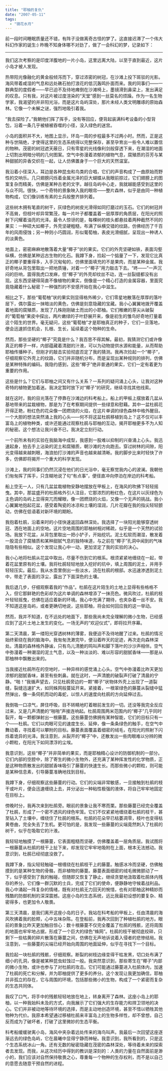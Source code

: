 ```yaml
---
title: "耶柚的复仇"
date: "2007-05-11"
tags: 
  - "镜花水月"
---
```


前一段时间睡眠质量还不错，有阵子没做离奇古怪的梦了。这直接迟滞了一个伟大科幻作家的诞生:) 昨晚不知身体哪不对劲了，做了一会科幻的梦，记录如下：  

----

我们这次考察的是印度洋腹地的一片小岛，这里远离大陆，以至于直到最近，这片小岛才被人发现。

热带阳光像融化的黄金般倾泻而下，穿过浓密的树冠，在沙滩上投下斑驳的光影。海风带着咸湿的气息和远处礁石拍打浪花的低沉轰鸣扑面而来。我的同事们——一群典型的度假者——早已迫不及待地瘫倒在沙滩椅上，墨镜滑到鼻梁上，发出满足的叹息。只有我，对这片被过度渲染的“天堂”感到一丝莫名的烦躁。作为一名生物学家，我渴望的并非阳光浴，而是这片岛屿深处，那片未经人类文明雕琢的原始森林。它像一个未解之谜，强烈地吸引着我。

“我去探险了。”我朝他们挥了挥手，没有等回应，便背起装满科考设备的小型背包，沿着一条几乎被植被吞噬的小径，没入绿色的迷宫。

小岛的面积并不大，地图上显示，环岛一周的步程最多不过两小时。然而，正是这种与世隔绝，才使得这里的生态系统得以完整保存，甚至孕育出一些令人难以置信的物种。茂密的树冠遮天蔽日，只有零星的光线像利剑般穿透下来，在潮湿的地面上切割出明暗分明的几何图案。空气中弥漫着浓郁的植物气息，腐殖质的芬芳与某种甜腻的异香交织在一起，让人仿佛置身于一个巨大的天然温室。

我沿着小径深入，耳边是各种昆虫和鸟类的合唱，它们的声音构成了一曲原始而野性的交响乐。几只翅膀闪烁着金属光泽的巨大蝴蝶从我眼前掠过，它们翅膀上的图案复杂而精美，仿佛是某种古老的文字。越往岛屿中心走，我就越能感受到这里的与众不同。很快，一个奇特的景象映入我的眼帘——整片森林，似乎是由同一种植物构成，它们像训练有素的士兵般整齐排列着。

这些树木拥有笔直的树干，灰绿色的树皮光滑得如同打磨过的玉石。它们的树冠并不高耸，但枝叶却异常繁茂，每一片叶子都覆盖着一层厚厚的角质层，在阳光的照射下闪耀着油亮的光泽。最令人惊讶的是，每棵树的枝头都悬挂着两种截然不同的果实：一种硕大如椰子，外壳坚硬粗糙，布满了纵横交错的纹路，仿佛经历了千百年的风雨侵蚀；另一种则小巧圆润，形似葡萄柚，表皮光滑细腻，呈现出一种诱人的淡黄色。

地面上，密密麻麻地散落着大量“椰子”状的果实。它们的外壳坚硬如铁，表面沟壑纵横，仿佛是某种远古生物的化石。我蹲下身，捡起一个掂量了一下，发现它比真正的椰子要重得多，入手沉甸甸的，仿佛里面填充的不是果肉，而是某种金属。我好奇地从背包里取出一把地质锤，对着一个“椰子”用力敲击下去。“咚——”一声沉闷的巨响，震得我虎口发麻，但“椰子”的外壳却纹丝不动，连一丝裂缝都没有出现。这东西坚硬得简直不像植物的果实，倒像是一个精心打造的金属容器，里面究竟隐藏着什么秘密？一种强烈的不安感开始在我心中滋生。


相比之下，那些“葡萄柚”状的果实则显得格外稀少，它们零星地散落在厚厚的落叶层下，偶尔露出一抹暗淡的黄色，仿佛是刻意隐藏的宝藏。我小心翼翼地拨开覆盖着地面的腐殖质，发现了几株刚刚破土而出的小耶柚。它们稚嫩的芽尖从破裂的“葡萄柚”果皮中探出，两片嫩绿的子叶舒展开来，像是初生的雏鸟好奇地打量着这个陌生的世界。毫无疑问，这些“葡萄柚”才是耶柚真正的种子，它们一旦落地，便会迅速抓住机会，扎根、生长，延续着这个物种的生命。

然而，那些坚硬的“椰子”究竟是什么？我百思不得其解。最初，我猜测它们或许像真正的椰子一样，内部蕴藏着清甜的汁液，可以为动物提供水源和能量，从而帮助耶柚传播种子。但刚才的敲击实验彻底否定了我的猜测。我再次捡起一个“椰子”，仔细观察它外壳上的纹路，它们并非随机分布，而是呈现出某种规则的排列，仿佛是某种特殊的编码。我隐约感到，这些“椰子”绝非普通的果实，它们一定有着更为重要的作用。


这些是什么？它们与耶柚之间又有什么关系？一系列的疑问涌上心头，让我对这种奇特的植物更加着迷。我决定暂时放下对“椰子”的研究，继续寻找其他线索。

就在这时，我的目光落在了停靠在沙滩边的科考船上。船上的甲板上摆放着几盆从基地带来的盆栽植物，那是为了在考察期间提供一些绿意和慰藉。其中一盆杜鹃花开得正艳，粉红色的花朵像一团燃烧的火焰，在这片单调的绿色森林中格外醒目。一个大胆的想法突然涌上我的心头——何不将这盆杜鹃移植到岛上？这不仅可以丰富岛上的植物种类，或许还能通过观察杜鹃与耶柚的互动，揭开耶柚更多不为人知的秘密。这个想法让我兴奋不已，我决定立刻行动。

一个前所未有的实验在我脑海中成型，我感到一股难以抑制的兴奋涌上心头。我迅速起身，拍去手上沾染的泥土和腐殖质，朝沙滩的方向跑去。穿过树林的间隙，阳光变得越来越刺眼，海浪拍打沙滩的声音也越来越清晰。我的脚步比来时轻快了许多，仿佛即将揭开一个重大的科学发现。

沙滩上，我的同事们仍然沉浸在他们的日光浴中，毫无察觉我内心的波澜。我朝他们匆匆挥了挥手，只含糊地说了句“有点事”，便径直冲向停泊在岸边的科考船。

船上空无一人，只有几盆盆栽植物安静地摆放在甲板上，在海风的吹拂下轻轻摇曳。其中，那盆盛开的杜鹃格外引人注目，它那浓烈的粉红色，在这片以灰绿色为主色调的岛屿上显得突兀而耀眼，像一团燃烧的火焰，又像一个无声的挑战。我小心翼翼地抱起花盆，感受着陶瓷的冰凉和土壤的湿润，几片花瓣在我的指尖轻轻颤动，仿佛在低语着对新环境的期盼。

我抱着杜鹃，沿着来时的小径快速返回森林深处。我选择了一块阳光能够穿透树冠、洒在地面上的空地。这片空地周围的耶柚树相对稀疏，似乎是一个天然的试验场。我放下花盆，从背包里取出一把小铲子，开始挖坑。泥土松软而潮湿，散发着一股混合了腐殖质和某种甜腻气息的独特味道，与之前在“椰子”孔洞中闻到的气味隐隐有些相似。这个发现让我心中一动，更加坚定了我的实验的决心。

我小心地将杜鹃从花盆中取出，尽量不伤到它的根系。根须紧紧地缠绕在一起，带着花盆里原有的土壤。我将杜鹃轻轻地放入挖好的坑中，填上周围的泥土，并用手轻轻压实。最后，我从水壶里倒出一些淡水，浇在杜鹃的根部。水迅速渗透到泥土中，带走了表面的浮尘，露出了下面深色的土壤。

我后退几步，仔细观察着我的“作品”。杜鹃在这片陌生的土地上显得有些格格不入，但它那鲜艳的色彩却为这片单调的森林增添了一抹亮色。微风吹过，杜鹃的枝叶轻轻摇曳，仿佛在适应着新的环境。我心中充满了期待，也夹杂着一丝不安。我不知道这座岛屿，或者更确切地说，这些耶柚，将会如何回应我的这一举动。

然而，我并不知道，在不远处的地面下，那些我尚未完全理解的微小生物，已经感应到了这片土地上发生的变化。一场无声的“欢迎仪式”，即将拉开序幕。

第二天清晨，第一缕阳光穿透树林的薄雾，我便迫不及待地醒了过来。杜鹃的情况始终萦绕在我的脑海中。我匆匆洗漱完毕，便沿着昨天的足迹，再次走向森林深处。清晨的森林格外静谧，只有鸟儿清脆的鸣叫声和脚下落叶的沙沙声相伴。空气中弥漫着一种潮湿的泥土气息，以及一种淡淡的、难以形容的甜腻香味——那是从耶柚林中飘散出来的。

当我接近杜鹃所在的空地时，一种异样的感觉涌上心头。空气中弥漫着比昨天更加浓郁的甜腻香味，甚至有些刺鼻。就在这时，一声清脆的破裂声打破了清晨的宁静。“啪！”我循声望去，只见杜鹃旁边的一颗“椰子”状物体外壳上出现了一道裂缝，裂缝迅速扩大，如同蛛网般蔓延开来。紧接着，一根翠绿色的藤蔓从裂缝中猛然弹出，像一条伺机而动的毒蛇，以惊人的速度向杜鹃的方向延伸过去。

我倒吸一口凉气，屏住呼吸，目不转睛地盯着眼前发生的一切。还没等我完全反应过来，又是几声清脆的“啪啪”声接连响起。杜鹃周围两米范围内的“椰子”几乎同时裂开，每一颗都弹射出一根藤蔓。这些藤蔓仿佛拥有某种智能，它们的目标只有一个——杜鹃。它们以肉眼可见的速度生长、延伸，像一条条绿色的触手，在空气中舞动着，寻找着可以攀附的目标。藤蔓表面覆盖着细密的绒毛，在阳光的照射下闪烁着诡异的光泽。我注意到，从裂开的“椰子”中，还散发出一些肉眼难以分辨的微小颗粒，在阳光下如同漂浮的尘埃。

我意识到，这些“椰子”并非简单的果实，而是耶柚精心设计的防御机制的一部分。它们内部的空腔中，除了寄生的微小生物外，还充满了某种挥发性的化学物质，正是这种物质散发出的甜腻香味吸引了藤蔓的快速生长。而那些微小的颗粒，则可能是某种信息素，引导藤蔓准确地找到目标。

我蹲下身，仔细观察这些藤蔓的行动。它们的尖端非常敏感，一旦接触到杜鹃的枝干或叶片，便会迅速缠绕上去，并分泌出一种粘性极强的液体，将自己牢牢地固定在目标上。

傍晚时分，我再次来到杜鹃旁。眼前的景象让我不寒而栗。那些藤蔓已经完全覆盖了杜鹃，形成了一个密不透风的绿色牢笼。它们不仅紧紧地缠绕着杜鹃的枝干，甚至钻入了土壤中，缠绕住了杜鹃的根系。杜鹃的花朵早已枯萎凋零，枝叶也变得枯黄卷曲，完全失去了生机。更可怕的是，我发现一些藤蔓的尖端竟然刺入了杜鹃的树干，似乎在吸取它的汁液。

我轻轻地触摸了一根藤蔓，它表面粗糙而坚硬，仿佛覆盖着一层角质层。我试图将一根藤蔓从杜鹃的枝干上扯下来，却发现它牢牢地吸附在上面，根本无法撼动。我意识到，杜鹃已经彻底没救了。

我蹲下身，指尖轻轻触碰一根缠绕在杜鹃枝干上的藤蔓。触感冰冷而坚硬，仿佛触摸到的是某种生物的骨骼，而非植物的藤蔓。藤蔓表面细密的绒毛微微颤动了一下，似乎感受到了我的触碰，但随即又恢复了静止，继续贪婪地汲取着杜鹃体内残存的养分。它们像一群沉默的士兵，完成了它们的使命，便静静地守候着战利品。我心中涌起一阵复杂的情绪，既有对杜鹃无力回天的惋惜，也有对耶柚这种精妙而残酷的防御机制的深深震撼。这座小岛的生态系统，远比我最初设想的要复杂、精密得多，也更加令人敬畏。

第三天清晨，是我们离开这座小岛的日子。我站在科考船的甲板上，任由清晨的海风吹拂着我的脸颊，心中五味杂陈。在登船前，我再次回到了种植杜鹃的地方。眼前的景象比昨天更加触目惊心：数十根藤蔓不仅完全覆盖了杜鹃的残骸，还将周围的地面也牢牢地占据，形成了一个巨大的绿色“蛛网”。杜鹃的枝干被彻底绞碎，只剩下一些枯黄的碎片散落在藤蔓之间，仿佛在无声地诉说着入侵者的悲惨结局。我注意到，一些藤蔓的尖端已经开始向周围的地面延伸，似乎在寻找下一个目标。

我捡起一块杜鹃的残骸，仔细观察。断裂的树枝边缘变得干枯发黑，切口处布满了细小的孔洞，像是被某种昆虫蛀蚀过一般。我突然意识到，那些寄生在“椰子”内部的微小生物，或许也参与了对杜鹃的攻击。它们可能通过藤蔓进入杜鹃体内，加速了杜鹃的死亡和分解，并为耶柚提供了更多的养分。这个发现让我更加确信，耶柚并非孤立的存在，它与周围的环境，包括那些微小的生物，构成了一个紧密而复杂的生态共同体。

我叹了口气，将手中的残骸轻轻地放在地上，转身离开了森林。这座小岛上的耶柚，以一种我始料未及的方式，向我展示了它们强大的生存能力和捍卫领地的决心。它们并非被动地等待环境的选择，而是主动地创造环境，甚至不惜以牺牲其他物种为代价。我原本希望通过移植杜鹃来丰富岛上的生物多样性，却不曾想，自己反而成为了破坏者，打破了这里微妙的生态平衡。

科考船缓缓驶离小岛，海风中夹杂着远处传来的海鸟叫声。我最后一次回望这座逐渐远去的绿色岛屿，它在晨曦中显得宁静而神秘。我意识到，我所看到的，只是这个生态系统冰山一角。还有无数的秘密隐藏在茂密的森林深处，等待着未来的探索者去发现。而我，从这次经历中得到的教训是深刻的：人类的力量在自然面前是渺小的，我们应该对自然保持敬畏之心，尊重每一个物种的生存权利，而不是以自己的意愿去随意干预自然的进程。